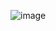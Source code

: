 ![image](https://user-images.githubusercontent.com/87300199/203596435-e0d5f36f-d26b-4940-b8d8-63ecd5310033.png)
